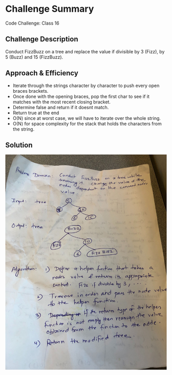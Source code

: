 # Challenge Summary
Code Challenge: Class 16

## Challenge Description
Conduct FizzBuzz on a tree and replace the value if divisible by 3 (Fizz), by 5 (Buzz) and 15 (FizzBuzz).
## Approach & Efficiency
<!-- What approach did you take? Why? What is the Big O space/time for this approach? -->
- Iterate through the strings character by character to push every open braces brackets.
- Once done with the opening braces, pop the first char to see if it matches with the most recent closing bracket.
- Determine false and return if it doesnt match.
- Return true at the end
- O(N) since at worst case, we will have to iterate over the whole string.
- O(N) for space complexity for the stack that holds the characters from the string. 
## Solution
<!-- Embedded whiteboard image -->
![](../assets/challenge-16.jpg)
